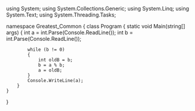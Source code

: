 using System;
using System.Collections.Generic;
using System.Linq;
using System.Text;
using System.Threading.Tasks;

namespace Greatest_Common
{
    class Program
    {
        static void Main(string[] args)
        {
            int a = int.Parse(Console.ReadLine());
            int b = int.Parse(Console.ReadLine());

            while (b != 0)
            {
                int oldB = b;
                b = a % b;
                a = oldB;
            }
            Console.WriteLine(a);
        }
    }
}
